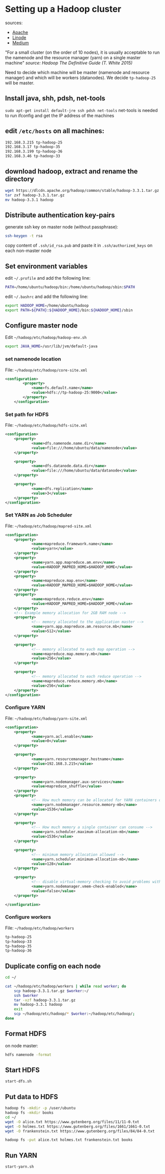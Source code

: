 # Setting up a Hadoop cluster
sources:
- [Apache](https://hadoop.apache.org/docs/stable/hadoop-project-dist/hadoop-common/ClusterSetup.html)
- [Linode](https://www.linode.com/docs/guides/how-to-install-and-set-up-hadoop-cluster/)
- [Medium](https://medium.com/@jootorres_11979/how-to-set-up-a-hadoop-3-2-1-multi-node-cluster-on-ubuntu-18-04-2-nodes-567ca44a3b12)


"For a small cluster (on the order of 10 nodes), it is usually acceptable to run the namenode and the resource manager (yarn) on a single master machine" *source: Hadoop The Definitive Guide (T. White 2015)*


Need to decide which machine will be master (namenode and resource manager) and which will be workers (datanodes).
We decide `tp-hadoop-25` will be master.


## Install java, shh, pdsh, net-tools
`sudo apt-get install default-jre ssh pdsh net-tools`
net-tools is needed to run ifconfig and get the IP address of the machines

## edit `/etc/hosts` on all machines:
```bash
192.168.3.215 tp-hadoop-25
192.168.3.17 tp-hadoop-35
192.168.3.199 tp-hadoop-36
192.168.3.46 tp-hadoop-33
```

## download hadoop, extract and rename the directory

```bash
wget https://dlcdn.apache.org/hadoop/common/stable/hadoop-3.3.1.tar.gz
tar zxf hadoop-3.3.1.tar.gz
mv hadoop-3.3.1 hadoop
```

## Distribute authentication key-pairs
generate ssh key on master node (without passphrase):

```bash
ssh-keygen -t rsa
```

copy content of `.ssh/id_rsa.pub` and paste it in `.ssh/authorized_keys` on each non-master node

## Set environment variables
edit `~/.profile` and add the following line:

```bash
PATH=/home/ubuntu/hadoop/bin:/home/ubuntu/hadoop/sbin:$PATH
```

edit `~/.bashrc` and add the following line:

```bash
export HADOOP_HOME=/home/ubuntu/hadoop
export PATH=${PATH}:${HADOOP_HOME}/bin:${HADOOP_HOME}/sbin
```

## Configure master node
Edit `~/hadoop/etc/hadoop/hadoop-env.sh`
```bash
export JAVA_HOME=/usr/lib/jvm/default-java
```

### set namenode location
File: `~/hadoop/etc/hadoop/core-site.xml`
```xml
<configuration>
        <property>
            <name>fs.default.name</name>
            <value>hdfs://tp-hadoop-25:9000</value>
        </property>
    </configuration>
```

### Set path for HDFS
File: `~/hadoop/etc/hadoop/hdfs-site.xml`
```xml
<configuration>
    <property>
            <name>dfs.namenode.name.dir</name>
            <value>file:///home/ubuntu/data/namenode</value>
    </property>

    <property>
            <name>dfs.datanode.data.dir</name>
            <value>file:///home/ubuntu/data/datanode</value>
    </property>

    <property>
            <name>dfs.replication</name>
            <value>3</value>
    </property>
</configuration>
```
### Set YARN as Job Scheduler
File: `~/hadoop/etc/hadoop/mapred-site.xml`
```xml
<configuration>
    <property>
            <name>mapreduce.framework.name</name>
            <value>yarn</value>
    </property>
    <property>
            <name>yarn.app.mapreduce.am.env</name>
            <value>HADOOP_MAPRED_HOME=$HADOOP_HOME</value>
    </property>
    <property>
            <name>mapreduce.map.env</name>
            <value>HADOOP_MAPRED_HOME=$HADOOP_HOME</value>
    </property>
    <property>
            <name>mapreduce.reduce.env</name>
            <value>HADOOP_MAPRED_HOME=$HADOOP_HOME</value>
    </property>
    <!-- Example memory allocation for 2GB RAM node -->
    <property>
            <!-- memory allocated to the application master -->
            <name>yarn.app.mapreduce.am.resource.mb</name>
            <value>512</value>
    </property>

    <property>
            <!-- memory allocated to each map operation -->
            <name>mapreduce.map.memory.mb</name>
            <value>256</value>
    </property>

    <property>
            <!-- memory allocated to each reduce operation -->
            <name>mapreduce.reduce.memory.mb</name>
            <value>256</value>
    </property>
</configuration>
```

### Configure YARN
File: `~/hadoop/etc/hadoop/yarn-site.xml`
```xml
<configuration>
    <property>
            <name>yarn.acl.enable</name>
            <value>0</value>
    </property>

    <property>
            <name>yarn.resourcemanager.hostname</name>
            <value>192.168.3.215</value>    
    </property>

    <property>
            <name>yarn.nodemanager.aux-services</name>
            <value>mapreduce_shuffle</value>
    </property>
    <property>
            <!-- How much memory can be allocated for YARN containers on a single node -->
            <name>yarn.nodemanager.resource.memory-mb</name>
            <value>1536</value>
    </property>

    <property>
            <!-- How much memory a single container can consume -->
            <name>yarn.scheduler.maximum-allocation-mb</name>
            <value>1536</value>
    </property>

    <property>
            <!-- minimum memory allocation allowed -->
            <name>yarn.scheduler.minimum-allocation-mb</name>
            <value>128</value>
    </property>

    <property>
            <!-- disable virtual-memory checking to avoid problems with JDK8 -->
            <name>yarn.nodemanager.vmem-check-enabled</name>
            <value>false</value>
    </property>

</configuration>
```

### Configure workers
File: `~/hadoop/etc/hadoop/workers`
```bash
tp-hadoop-25
tp-hadoop-33
tp-hadoop-35
tp-hadoop-36
```

## Duplicate config on each node
```bash
cd ~/

cat ~/hadoop/etc/hadoop/workers | while read worker; do
    scp hadoop-3.3.1.tar.gz $worker:~/
    ssh $worker
    tar -xzf hadoop-3.3.1.tar.gz
    mv hadoop-3.3.1 hadoop
    exit
    scp ~/hadoop/etc/hadoop/* $worker:~/hadoop/etc/hadoop/;
done
```

## Format HDFS
on node master:
```bash
hdfs namenode -format
```

## Start HDFS
```bash
start-dfs.sh
```    
## Put data to HDFS
```bash
hadoop fs -mkdir -p /user/ubuntu
hadoop fs -mkdir books
cd ~/
wget -O alice.txt https://www.gutenberg.org/files/11/11-0.txt
wget -O holmes.txt https://www.gutenberg.org/files/1661/1661-0.txt
wget -O frankenstein.txt https://www.gutenberg.org/files/84/84-0.txt

hadoop fs -put alice.txt holmes.txt frankenstein.txt books
```

## Run YARN
```bash
start-yarn.sh
```

